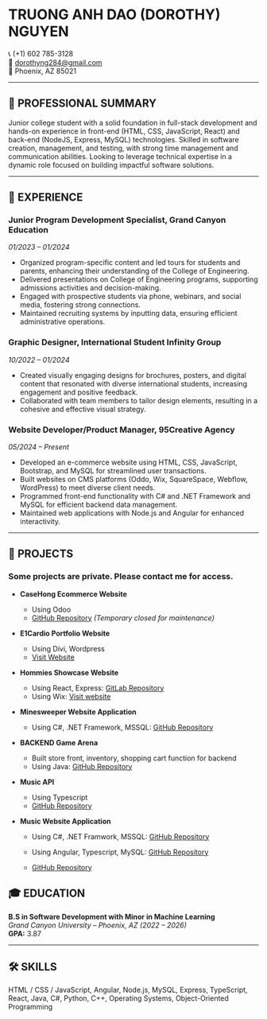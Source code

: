 # TRUONG ANH DAO (DOROTHY) NGUYEN

📞 (+1) 602 785-3128  
📧 dorothyng284@gmail.com  
📍 Phoenix, AZ 85021

---

## 🧠 PROFESSIONAL SUMMARY

Junior college student with a solid foundation in full-stack development and hands-on experience in front-end (HTML, CSS, JavaScript, React) and back-end (NodeJS, Express, MySQL) technologies. Skilled in software creation, management, and testing, with strong time management and communication abilities. Looking to leverage technical expertise in a dynamic role focused on building impactful software solutions.

---

## 💼 EXPERIENCE

### Junior Program Development Specialist, Grand Canyon Education  
*01/2023 – 01/2024*
- Organized program-specific content and led tours for students and parents, enhancing their understanding of the College of Engineering.
- Delivered presentations on College of Engineering programs, supporting admissions activities and decision-making.
- Engaged with prospective students via phone, webinars, and social media, fostering strong connections.
- Maintained recruiting systems by inputting data, ensuring efficient administrative operations.

### Graphic Designer, International Student Infinity Group  
*10/2022 – 01/2024*
- Created visually engaging designs for brochures, posters, and digital content that resonated with diverse international students, increasing engagement and positive feedback.
- Collaborated with team members to tailor design elements, resulting in a cohesive and effective visual strategy.

### Website Developer/Product Manager, 95Creative Agency  
*05/2024 – Present*
- Developed an e-commerce website using HTML, CSS, JavaScript, Bootstrap, and MySQL for streamlined user transactions.
- Built websites on CMS platforms (Oddo, Wix, SquareSpace, Webflow, WordPress) to meet diverse client needs.
- Programmed front-end functionality with C# and .NET Framework and MySQL for efficient backend data management.
- Maintained web applications with Node.js and Angular for enhanced interactivity.

---

## 🚀 PROJECTS
###  Some projects are private. Please contact me for access.

- **CaseHong Ecommerce Website**  
    - Using Odoo
    - [GitHub Repository](https://github.com/ntadhere/CASEHONG) *(Temporary closed for maintenance)*

- **E1Cardio Portfolio Website**  
    - Using Divi, Wordpress
    - [Visit Website](https://e1cardio.com/trang-chu/)

- **Hommies Showcase Website**  
    - Using React, Express:  [GitLab Repository](https://gitlab.com/dorothy.nguyen/95hommies)
    - Using Wix: [Visit website](https://daoonline11.wixstudio.com/hommies)
    
- **Minesweeper Website Application**  
    - Using C#, .NET Framework, MSSQL: [GitHub Repository](https://github.com/ntadhere/CST350_Milestone)
    
- **BACKEND Game Arena**  
    - Built store front, inventory, shopping cart function for backend
    - Using Java: [GitHub Repository](https://github.com/ntadhere/CST239_Milestone)

- **Music API**  
    - Using Typescript
    - [GitHub Repository](https://github.com/ntadhere/CST391_MusicAPI)

- **Music Website Application**  
  - Using C#, .NET Framwork, MSSQL: [GitHub Repository](https://github.com/Suyeon0114/CST-326TempoTunes)
  - Using Angular, Typescript, MySQL: [GitHub Repository](https://github.com/ntadhere/CST391_Milestone)



  - [GitHub Repository]()


## 🎓 EDUCATION

**B.S in Software Development with Minor in Machine Learning**  
*Grand Canyon University – Phoenix, AZ (2022 – 2026)*  
**GPA:** 3.87

---

## 🛠 SKILLS

HTML / CSS / JavaScript, Angular, Node.js, MySQL, Express, TypeScript, React, Java, C#, Python, C++, Operating Systems, Object-Oriented Programming
